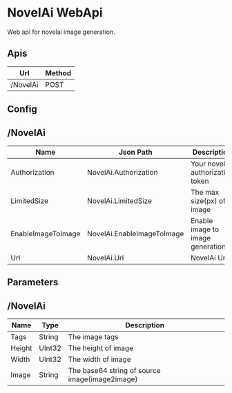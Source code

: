# NovelAi WebApi
Web api for novelai image generation.

## Apis
| Url | Method |
|-|-|
| /NovelAi | POST |

## Config
## /NovelAi
| Name | Json Path | Description |
|-|-|-|
| Authorization | NovelAi.Authorization | Your novelai authorization token |
| LimitedSize | NovelAi.LimitedSize | The max size(px) of image |
| EnableImageToImage | NovelAi.EnableImageToImage | Enable image to image generation |
| Url | NovelAi.Url | NovelAi Url |

## Parameters
## /NovelAi
| Name | Type | Description |
|-|-|-|
| Tags | String | The image tags |
| Height | UInt32 | The height of image |
| Width | UInt32 | The width of image |
| Image | String | The base64 string of source image(image2image) |